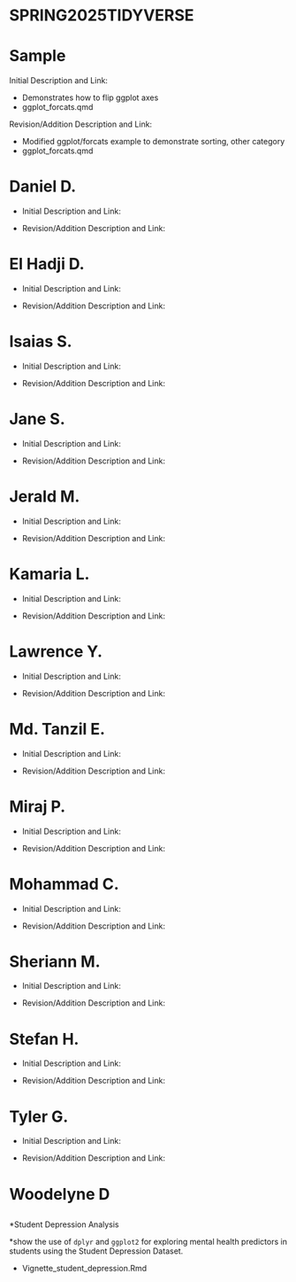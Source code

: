 # SPRING2025TIDYVERSE

# Sample
Initial Description and Link: 
* Demonstrates how to flip ggplot axes
* ggplot_forcats.qmd


Revision/Addition Description and Link: 
* Modified ggplot/forcats example to demonstrate sorting, other category
* ggplot_forcats.qmd

# Daniel D.

* Initial Description and Link:

* Revision/Addition Description and Link:



# El Hadji D.

* Initial Description and Link:

* Revision/Addition Description and Link:



# Isaias S.

* Initial Description and Link:

* Revision/Addition Description and Link:



# Jane S.

* Initial Description and Link:

* Revision/Addition Description and Link:



# Jerald M.

* Initial Description and Link:

* Revision/Addition Description and Link:



# Kamaria L.

* Initial Description and Link:

* Revision/Addition Description and Link:



# Lawrence Y.

* Initial Description and Link:

* Revision/Addition Description and Link:



# Md. Tanzil E.

* Initial Description and Link:

* Revision/Addition Description and Link:



# Miraj P.

* Initial Description and Link:

* Revision/Addition Description and Link:



# Mohammad C.

* Initial Description and Link:

* Revision/Addition Description and Link:



# Sheriann M.

* Initial Description and Link:

* Revision/Addition Description and Link:



# Stefan H.

* Initial Description and Link:

* Revision/Addition Description and Link:



# Tyler G.

* Initial Description and Link:

* Revision/Addition Description and Link:



# Woodelyne D
## 

*Student Depression Analysis 

*show the use of `dplyr` and `ggplot2`
for exploring mental health predictors in students
using the Student Depression Dataset.

* Vignette_student_depression.Rmd




